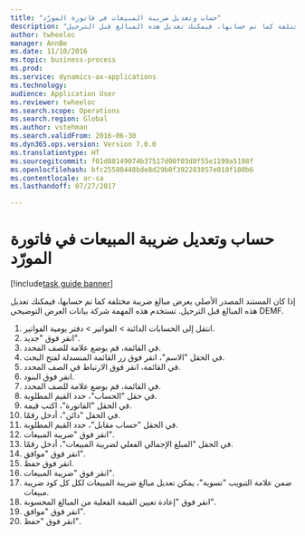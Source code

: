 ```yaml
--- 
title: "حساب وتعديل ضريبة المبيعات في فاتورة المورّد"
description: "إذا كان المستند المصدر الأصلي يعرض مبالغ ضريبة مختلفة كما تم حسابها، فيمكنك تعديل هذه المبالغ قبل الترحيل."
author: twheeloc
manager: AnnBe
ms.date: 11/10/2016
ms.topic: business-process
ms.prod: 
ms.service: dynamics-ax-applications
ms.technology: 
audience: Application User
ms.reviewer: twheeloc
ms.search.scope: Operations
ms.search.region: Global
ms.author: vstehman
ms.search.validFrom: 2016-06-30
ms.dyn365.ops.version: Version 7.0.0
ms.translationtype: HT
ms.sourcegitcommit: f01d88149074b37517d00f03d8f55e1199a5198f
ms.openlocfilehash: bfc25580448bde8d29b0f392283057e010f180b6
ms.contentlocale: ar-sa
ms.lasthandoff: 07/27/2017

---
```

# <a name="calculate-and-adjust-sales-tax-on-a-vendor-invoice"></a>حساب وتعديل ضريبة المبيعات في فاتورة المورّد

[!include[task guide banner](../../includes/task-guide-banner.md)]

إذا كان المستند المصدر الأصلي يعرض مبالغ ضريبة مختلفة كما تم حسابها، فيمكنك تعديل هذه المبالغ قبل الترحيل. تستخدم هذه المهمة شركة بيانات العرض التوضيحي DEMF.

1. انتقل إلى الحسابات الدائنة > الفواتير > دفتر يومية الفواتير‬.
2. انقر فوق "جديد".
3. في القائمة، قم بوضع علامة للصف المحدد.
4. في الحقل "الاسم"، انقر فوق زر القائمة المنسدلة لفتح البحث.
5. في القائمة، انقر فوق الارتباط في الصف المحدد.
6. انقر فوق البنود.
7. في القائمة، قم بوضع علامة للصف المحدد.
8. في حقل "الحساب"، حدد القيم المطلوبة.
9. في الحقل "الفاتورة"، اكتب قيمة.
10. في الحقل "دائن"، أدخل رقمًا.
11. في الحقل "حساب مقابل"، حدد القيم المطلوبة.
12. انقر فوق "ضريبة المبيعات".
13. في الحقل "المبلغ الإجمالي الفعلي لضريبة المبيعات‬"، أدخل رقمًا.
14. انقر فوق "موافق".
15. انقر فوق حفظ.
16. انقر فوق "ضريبة المبيعات".
17. ضمن علامة التبويب "تسوية"، يمكن تعديل مبالغ ضريبة المبيعات لكل كل كود ضريبة مبيعات.
18. انقر فوق "إعادة تعيين القيمة الفعلية من المبالغ المحسوبة‬".
19. انقر فوق "موافق".
20. انقر فوق "حفظ".


